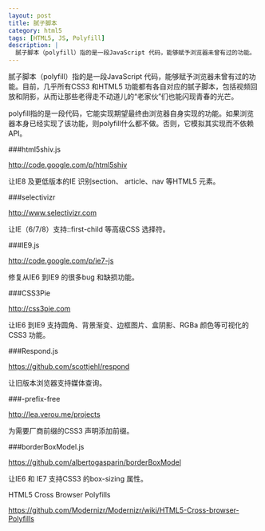 ```yaml
---
layout: post
title: 腻子脚本
category: html5
tags: [HTML5, JS, Polyfill]
description: |
  腻子脚本（polyfill）指的是一段JavaScript 代码，能够赋予浏览器未曾有过的功能。  目前，几乎所有CSS3 和HTML5 功能都有各自对应的腻子脚本，包括视频回放和阴影，从而让那些老得走不动道儿的“老家伙”们也能闪现青春的光芒。
---
```


腻子脚本（polyfill）指的是一段JavaScript 代码，能够赋予浏览器未曾有过的功能。目前，几乎所有CSS3 和HTML5 功能都有各自对应的腻子脚本，包括视频回放和阴影，从而让那些老得走不动道儿的“老家伙”们也能闪现青春的光芒。

polyfill指的是一段代码，它能实现期望最终由浏览器自身实现的功能。如果浏览器本身已经实现了该功能，则polyfill什么都不做。否则，它模拟其实现而不依赖API。

###html5shiv.js

<http://code.google.com/p/html5shiv>

让IE8 及更低版本的IE 识别section、 article、nav 等HTML5 元素。

###selectivizr

<http://www.selectivizr.com>

让IE（6/7/8）支持::first-child 等高级CSS 选择符。

###IE9.js

<http://code.google.com/p/ie7-js>

修复从IE6 到IE9 的很多bug 和缺损功能。

###CSS3Pie

<http://css3pie.com>

让IE6 到IE9 支持圆角、背景渐变、边框图片、盒阴影、RGBa 颜色等可视化的CSS3 功能。

###Respond.js

<https://github.com/scottjehl/respond>

让旧版本浏览器支持媒体查询。

###-prefix-free

<http://lea.verou.me/projects>

为需要厂商前缀的CSS3 声明添加前缀。

###borderBoxModel.js

<https://github.com/albertogasparin/borderBoxModel>

让IE6 和 IE7 支持CSS3 的box-sizing 属性。

HTML5 Cross Browser Polyfills

<https://github.com/Modernizr/Modernizr/wiki/HTML5-Cross-browser-Polyfills>

